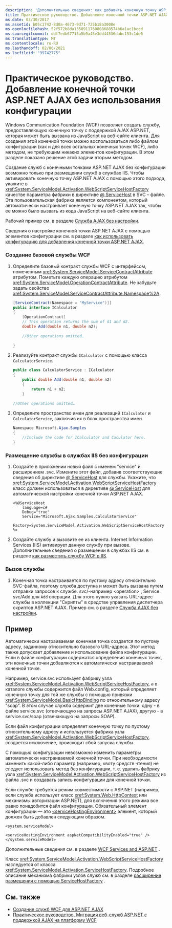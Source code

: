 ```yaml
---
description: 'Дополнительные сведения: как добавить конечную точку ASP.NET AJAX без использования конфигурации'
title: Практическое руководство. Добавление конечной точки ASP.NET AJAX без использования конфигурации
ms.date: 03/30/2017
ms.assetid: b05c1742-8d0a-4673-9d71-725b18a3008e
ms.openlocfilehash: 52f572b8da1358911760808688574b6a1ac1bccd
ms.sourcegitcommit: ddf7edb67715a5b9a45e3dd44536dabc153c1de0
ms.translationtype: MT
ms.contentlocale: ru-RU
ms.lasthandoff: 02/06/2021
ms.locfileid: "99742775"
---
```

# <a name="how-to-add-an-aspnet-ajax-endpoint-without-using-configuration"></a>Практическое руководство. Добавление конечной точки ASP.NET AJAX без использования конфигурации

Windows Communication Foundation (WCF) позволяет создать службу, предоставляющую конечную точку с поддержкой AJAX ASP.NET, которая может быть вызвана из JavaScript на веб-сайте клиента. Для создания этой конечной точки можно воспользоваться либо файлом конфигурации (как и для всех остальных конечных точек WCF), либо методом, не требующим никаких элементов конфигурации. В этом разделе показано решение этой задачи вторым методом.  
  
 Создание служб с конечными точками ASP.NET AJAX без конфигурации возможно только при размещении служб в службах IIS. Чтобы активировать конечную точку ASP.NET AJAX с помощью этого подхода, укажите в <xref:System.ServiceModel.Activation.WebScriptServiceHostFactory> качестве параметра фабрики в директиве [ \@ ServiceHost](../../configure-apps/file-schema/wcf-directive/servicehost.md) в SVC – файле. Эта пользовательская фабрика является компонентом, который автоматически настраивает конечную точку ASP.NET AJAX так, чтобы ее можно было вызвать из кода JavaScript на веб-сайте клиента.  
  
 Рабочий пример см. в разделе [Служба AJAX без настройки](../samples/ajax-service-without-configuration.md).  
  
 Сведения о настройке конечной точки ASP.NET AJAX с помощью элементов конфигурации см. в разделе [как использовать конфигурацию для добавления конечной точки ASP.NET AJAX](how-to-use-configuration-to-add-an-aspnet-ajax-endpoint.md).  
  
### <a name="to-create-a-basic-wcf-service"></a>Создание базовой службы WCF  
  
1. Определите базовый контракт службы WCF с интерфейсом, помеченным <xref:System.ServiceModel.ServiceContractAttribute> атрибутом. Пометьте каждую операцию атрибутом <xref:System.ServiceModel.OperationContractAttribute>. Не забудьте задать свойство <xref:System.ServiceModel.ServiceContractAttribute.Namespace%2A>.  
  
    ```csharp  
    [ServiceContract(Namespace = "MyService")]]  
    public interface ICalculator  
    {  
        [OperationContract]  
        // This operation returns the sum of d1 and d2.  
        double Add(double n1, double n2);  
  
        //Other operations omitted…  
  
    }  
    ```  
  
2. Реализуйте контракт службы `ICalculator` с помощью класса `CalculatorService`.  
  
    ```csharp  
    public class CalculatorService : ICalculator  
    {  
        public double Add(double n1, double n2)  
        {  
            return n1 + n2;  
        }  
  
    //Other operations omitted…  
    ```  
  
3. Определите пространство имен для реализаций `ICalculator` и `CalculatorService`, заключив их в блок пространства имен.  
  
    ```csharp  
    Namespace Microsoft.Ajax.Samples  
    {  
        //Include the code for ICalculator and Caculator here.  
    }  
    ```  
  
### <a name="to-host-the-service-in-internet-information-services-without-configuration"></a>Размещение службы в службах IIS без конфигурации  
  
1. Создайте в приложении новый файл с именем "service" и расширением .svc. Измените этот файл, добавив соответствующие сведения об директиве [ \@ ServiceHost](../../configure-apps/file-schema/wcf-directive/servicehost.md) для службы. Укажите, что <xref:System.ServiceModel.Activation.WebScriptServiceHostFactory> класс должен использоваться в директиве [ \@ ServiceHost](../../configure-apps/file-schema/wcf-directive/servicehost.md) для автоматической настройки конечной точки ASP.NET AJAX.  
  
    ```text
    <%@ServiceHost
        language=c#
        Debug="true"
        Service="Microsoft.Ajax.Samples.CalculatorService"  
        Factory=System.ServiceModel.Activation.WebScriptServiceHostFactory  
    %>  
    ```  
  
2. Создайте службу и вызовите ее из клиента. Internet Information Services (IIS) активирует данную службу при вызове. Дополнительные сведения о размещении в службах IIS см. в разделе [как разместить службу WCF в IIS](how-to-host-a-wcf-service-in-iis.md).  
  
### <a name="to-call-the-service"></a>Вызов службы  
  
1. Конечная точка настраивается по пустому адресу относительно SVC-файла, поэтому служба доступна и может быть вызвана путем отправки запросов к службе. svc/-например \<operation> , Service. svc/Add для `Add` операции. Для этого нужно указать URL-адрес службы в коллекции "Скрипты" в средстве управления диспетчера скриптов ASP.NET AJAX. Пример см. в разделе [Служба AJAX без настройки](../samples/ajax-service-without-configuration.md).  
  
## <a name="example"></a>Пример  
  
 Автоматически настраиваемая конечная точка создается по пустому адресу, заданному относительно базового URL-адреса. Этот метод также допускает добавление и использование файла конфигурации. Если в файле конфигурации содержатся определения конечных точек, эти конечные точки добавляются к автоматически настраиваемой конечной точке.  
  
 Например, service.svc использует фабрику узла <xref:System.ServiceModel.Activation.WebScriptServiceHostFactory>, а в каталоге службы содержится файл Web.config, который определяет конечную точку для той же службы с помощью привязки <xref:System.ServiceModel.BasicHttpBinding> по относительному адресу "soap". В этом случае служба содержит две конечные точки: одну - в файле service.svc (отвечающую на запросы ASP.NET AJAX), другую - в service.svc/soap (отвечающую на запросы SOAP).  
  
 Если файл конфигурации определяет конечную точку по пустому относительному адресу и используется фабрика узла <xref:System.ServiceModel.Activation.WebScriptServiceHostFactory>, создается исключение, происходит сбой запуска службы.  
  
 С помощью конфигурации невозможно изменить параметры автоматически настраиваемой конечной точки. При необходимости изменить какой-либо параметр (например, квоту средств чтения) не следует использовать метод без конфигурации, т. е. удалять фабрику узла <xref:System.ServiceModel.Activation.WebScriptServiceHostFactory> из файла .svc и создавать запись конфигурации для конечной точки.  
  
 Если службе требуется режим совместимости с ASP.NET (например, если служба использует класс <xref:System.Web.HttpContext> или механизмы авторизации ASP.NET), для включения этого режима все равно понадобится файл конфигурации. Обязательный элемент конфигурации — это [\<serviceHostingEnvironment>](../../configure-apps/file-schema/wcf/servicehostingenvironment.md) элемент, который должен быть добавлен следующим образом.  
  
 `<system.serviceModel>`  
  
 `<serviceHostingEnvironment aspNetCompatibilityEnabled="true" /> </system.serviceModel>`  
  
 Дополнительные сведения см. в разделе [WCF Services and ASP.NET](wcf-services-and-aspnet.md) .  
  
 Класс <xref:System.ServiceModel.Activation.WebScriptServiceHostFactory> наследуется от класса <xref:System.ServiceModel.Activation.ServiceHostFactory>. Подробное описание механизма фабрики узлов служб см. в разделе [расширение размещения с помощью ServiceHostFactory](../extending/extending-hosting-using-servicehostfactory.md) .  
  
## <a name="see-also"></a>См. также

- [Создание служб WCF для ASP.NET AJAX](creating-wcf-services-for-aspnet-ajax.md)
- [Практическое руководство. Миграция веб-служб ASP.NET с поддержкой AJAX на платформу WCF](how-to-migrate-ajax-enabled-aspnet-web-services-to-wcf.md)

